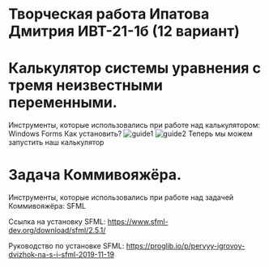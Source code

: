 # Творческая работа Ипатова Дмитрия ИВТ-21-1б           (12 вариант)
# Калькулятор системы уравнения с тремя неизвестными переменными.

Инструменты, которые использовались при работе над калькулятором: Windows Forms
Как установить?
![guide1](https://user-images.githubusercontent.com/91135391/170021571-f5b5358e-f488-4eff-8e09-725f51c564c3.jpg)
![guide2](https://user-images.githubusercontent.com/91135391/170021603-782a3b3f-797a-4037-b08b-ce99b43b528f.jpg)
Теперь мы можем запустить наш калькулятор

# Задача Коммивояжёра.

Инструменты, которые использовались при работе над задачей Коммивояжёра: SFML

Ссылка на установку SFML:
https://www.sfml-dev.org/download/sfml/2.5.1/

Руководство по установке SFML:
https://proglib.io/p/pervyy-igrovoy-dvizhok-na-s-i-sfml-2019-11-19
